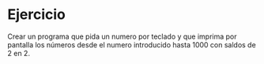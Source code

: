 # Ejercicio

Crear un programa que pida un numero por teclado y que imprima por pantalla los números desde el numero introducido
hasta 1000 con saldos de 2 en 2.